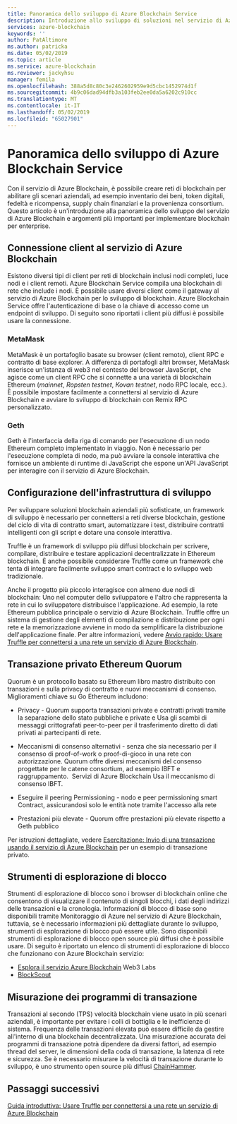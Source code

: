 ```yaml
---
title: Panoramica dello sviluppo di Azure Blockchain Service
description: Introduzione allo sviluppo di soluzioni nel servizio di Azure Blockchain.
services: azure-blockchain
keywords: ''
author: PatAltimore
ms.author: patricka
ms.date: 05/02/2019
ms.topic: article
ms.service: azure-blockchain
ms.reviewer: jackyhsu
manager: femila
ms.openlocfilehash: 388a5d8c80c3e2462602959e9d5cbc1452974d1f
ms.sourcegitcommit: 4b9c06dad94dfb3a103feb2ee0da5a6202c910cc
ms.translationtype: MT
ms.contentlocale: it-IT
ms.lasthandoff: 05/02/2019
ms.locfileid: "65027901"
---
```

# <a name="azure-blockchain-service-development-overview"></a>Panoramica dello sviluppo di Azure Blockchain Service

Con il servizio di Azure Blockchain, è possibile creare reti di blockchain per abilitare gli scenari aziendali, ad esempio inventario dei beni, token digitali, fedeltà e ricompensa, supply chain finanziari e la provenienza consortium. Questo articolo è un'introduzione alla panoramica dello sviluppo del servizio di Azure Blockchain e argomenti più importanti per implementare blockchain per enterprise.

## <a name="client-connection-to-azure-blockchain-service"></a>Connessione client al servizio di Azure Blockchain

Esistono diversi tipi di client per reti di blockchain inclusi nodi completi, luce nodi e i client remoti. Azure Blockchain Service compila una blockchain di rete che include i nodi. È possibile usare diversi client come il gateway al servizio di Azure Blockchain per lo sviluppo di blockchain. Azure Blockchain Service offre l'autenticazione di base o la chiave di accesso come un endpoint di sviluppo. Di seguito sono riportati i client più diffusi è possibile usare la connessione.

### <a name="metamask"></a>MetaMask

MetaMask è un portafoglio basate su browser (client remoto), client RPC e contratto di base explorer. A differenza di portafogli altri browser, MetaMask inserisce un'istanza di web3 nel contesto del browser JavaScript, che agisce come un client RPC che si connette a una varietà di blockchain Ethereum (*mainnet*, *Ropsten testnet*, *Kovan testnet*, nodo RPC locale, ecc.). È possibile impostare facilmente a connettersi al servizio di Azure Blockchain e avviare lo sviluppo di blockchain con Remix RPC personalizzato.

### <a name="geth"></a>Geth

Geth è l'interfaccia della riga di comando per l'esecuzione di un nodo Ethereum completo implementato in viaggio. Non è necessario per l'esecuzione completa di nodo, ma può avviare la console interattiva che fornisce un ambiente di runtime di JavaScript che espone un'API JavaScript per interagire con il servizio di Azure Blockchain.

## <a name="development-framework-configuration"></a>Configurazione dell'infrastruttura di sviluppo

Per sviluppare soluzioni blockchain aziendali più sofisticate, un framework di sviluppo è necessario per connettersi a reti diverse blockchain, gestione del ciclo di vita di contratto smart, automatizzare i test, distribuire contratti intelligenti con gli script e dotare una console interattiva.

Truffle è un framework di sviluppo più diffusi blockchain per scrivere, compilare, distribuire e testare applicazioni decentralizzate in Ethereum blockchain. È anche possibile considerare Truffle come un framework che tenta di integrare facilmente sviluppo smart contract e lo sviluppo web tradizionale.

Anche il progetto più piccolo interagisce con almeno due nodi di blockchain: Uno nel computer dello sviluppatore e l'altro che rappresenta la rete in cui lo sviluppatore distribuisce l'applicazione. Ad esempio, la rete Ethereum pubblica principale o servizio di Azure Blockchain. Truffle offre un sistema di gestione degli elementi di compilazione e distribuzione per ogni rete e la memorizzazione avviene in modo da semplificare la distribuzione dell'applicazione finale. Per altre informazioni, vedere [Avvio rapido: Usare Truffle per connettersi a una rete un servizio di Azure Blockchain](connect-truffle.md).

## <a name="ethereum-quorum-private-transaction"></a>Transazione privato Ethereum Quorum

Quorum è un protocollo basato su Ethereum libro mastro distribuito con transazioni e sulla privacy di contratto e nuovi meccanismi di consenso. Miglioramenti chiave su Go Ethereum includono:

* Privacy - Quorum supporta transazioni private e contratti privati tramite la separazione dello stato pubbliche e private e Usa gli scambi di messaggi crittografati peer-to-peer per il trasferimento diretto di dati privati ai partecipanti di rete.
* Meccanismi di consenso alternativi - senza che sia necessario per il consenso di proof-of-work o proof-di-gioco in una rete con autorizzazione. Quorum offre diversi meccanismi del consenso progettate per le catene consortium, ad esempio IBFT e raggruppamento.  Servizi di Azure Blockchain Usa il meccanismo di consenso IBFT.

* Eseguire il peering Permissioning - nodo e peer permissioning smart Contract, assicurandosi solo le entità note tramite l'accesso alla rete
* Prestazioni più elevate - Quorum offre prestazioni più elevate rispetto a Geth pubblico

Per istruzioni dettagliate, vedere [Esercitazione: Invio di una transazione usando il servizio di Azure Blockchain](send-transaction.md) per un esempio di transazione privato.

## <a name="block-explorers"></a>Strumenti di esplorazione di blocco

Strumenti di esplorazione di blocco sono i browser di blockchain online che consentono di visualizzare il contenuto di singoli blocchi, i dati degli indirizzi delle transazioni e la cronologia. Informazioni di blocco di base sono disponibili tramite Monitoraggio di Azure nel servizio di Azure Blockchain, tuttavia, se è necessario informazioni più dettagliate durante lo sviluppo, strumenti di esplorazione di blocco può essere utile.  Sono disponibili strumenti di esplorazione di blocco open source più diffusi che è possibile usare. Di seguito è riportato un elenco di strumenti di esplorazione di blocco che funzionano con Azure Blockchain servizio:

* [Esplora il servizio Azure Blockchain](https://web3labs.com/azure-offer) Web3 Labs
* [BlockScout](https://github.com/Azure-Samples/blockchain/blob/master/ledger/template/ethereum-on-azure/technology-samples/blockscout/README.md)

## <a name="tps-measurement"></a>Misurazione dei programmi di transazione

Transazioni al secondo (TPS) velocità blockchain viene usato in più scenari aziendali, è importante per evitare i colli di bottiglia e le inefficienze di sistema. Frequenza delle transazioni elevata può essere difficile da gestire all'interno di una blockchain decentralizzata. Una misurazione accurata dei programmi di transazione potrà dipendere da diversi fattori, ad esempio thread del server, le dimensioni della coda di transazione, la latenza di rete e sicurezza. Se è necessario misurare la velocità di transazione durante lo sviluppo, è uno strumento open source più diffusi [ChainHammer](https://github.com/drandreaskrueger/chainhammer).

## <a name="next-steps"></a>Passaggi successivi

[Guida introduttiva: Usare Truffle per connettersi a una rete un servizio di Azure Blockchain](connect-truffle.md)
